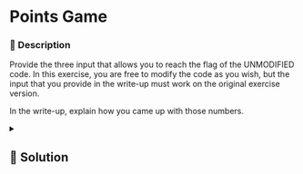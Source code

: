 # Points Game

### 📄 Description
Provide the three input that allows you to reach the flag of the UNMODIFIED code.
In this exercise, you are free to modify the code as you wish, but
the input that you provide in the write-up must work on the original exercise version.

In the write-up, explain how you came up with those numbers.

<details>
    <summary>
        <h2>🔑 Solution</h2>
    </summary>

To obtain the flag, we can write the following content in the file `lvl1.txt`: AAAAA and execute the following inputs:
```python
leru()
leru()
leru()
" "
```

We need to use `leru()` three times to invoke the `leru()` function, which increments the global variable `lvl1` by one each time. By doing so, `lvl1` becomes 3, allowing me to pass the first condition in the if statement to print the flag.

<h3> 🚩 Flag </h3>

```plain
spritzCTF{python}
```
</details>